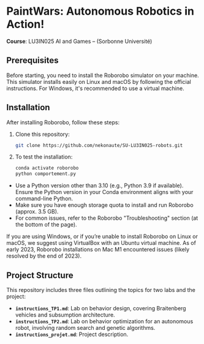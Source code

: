 # PaintWars: Autonomous Robotics in Action!  
**Course**: LU3IN025 AI and Games – (Sorbonne Université)

## Prerequisites
Before starting, you need to install the Roborobo simulator on your machine. This simulator installs easily on Linux and macOS by following the official instructions. For Windows, it's recommended to use a virtual machine.

## Installation
After installing Roborobo, follow these steps:

1. Clone this repository:
   ```bash
   git clone https://github.com/nekonaute/SU-LU3IN025-robots.git
   ```

2. To test the installation:
   ```bash
   conda activate roborobo
   python comportement.py
   ```
   
- Use a Python version other than 3.10 (e.g., Python 3.9 if available). Ensure the Python version in your Conda environment aligns with your command-line Python.
- Make sure you have enough storage quota to install and run Roborobo (approx. 3.5 GB).
- For common issues, refer to the Roborobo "Troubleshooting" section (at the bottom of the page).

If you are using Windows, or if you’re unable to install Roborobo on Linux or macOS, we suggest using VirtualBox with an Ubuntu virtual machine. As of early 2023, Roborobo installations on Mac M1 encountered issues (likely resolved by the end of 2023).

## Project Structure
This repository includes three files outlining the topics for two labs and the project:

- **`instructions_TP1.md`**: Lab on behavior design, covering Braitenberg vehicles and subsumption architecture.
- **`instructions_TP2.md`**: Lab on behavior optimization for an autonomous robot, involving random search and genetic algorithms.
- **`instructions_projet.md`**: Project description.
